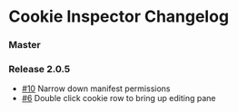 # Cookie Inspector Changelog

### Master

### Release 2.0.5

- [#10](https://github.com/westoque/cookie_inspector/pull/10) Narrow down manifest permissions
- [#6](https://github.com/westoque/cookie_inspector/pull/6) Double click cookie row to bring up editing pane
